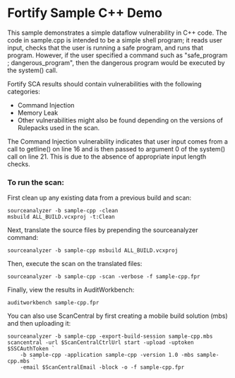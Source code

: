 # Fortify Sample C++ Demo

This sample demonstrates a simple dataflow vulnerability in C++ code. The code in sample.cpp is intended to be a simple shell program; it reads user input, 
checks that the user is running a safe program, and runs that program. However, if the user specified a command such as "safe_program ; dangerous_program", 
then the dangerous program would be executed by the system() call.
 
Fortify SCA results should contain vulnerabilities with the following categories:
   * Command Injection
   * Memory Leak
   * Other vulnerabilities might also be found depending on the versions of Rulepacks used in the scan.
 
The Command Injection vulnerability indicates that user input comes from a call to getline() on line 16 and is then passed to argument
0 of the system() call on line 21. This is due to the absence of appropriate input length checks.

### To run the scan:

First clean up any existing data from a previous build and scan:

```
sourceanalyzer -b sample-cpp -clean
msbuild ALL_BUILD.vcxproj -t:Clean
```

Next, translate the source files by prepending the sourceanalyzer command:

```
sourceanalyzer -b sample-cpp msbuild ALL_BUILD.vcxproj
```

Then, execute the scan on the translated files:

```
sourceanalyzer -b sample-cpp -scan -verbose -f sample-cpp.fpr
```

Finally, view the results in AuditWorkbench:

```
auditworkbench sample-cpp.fpr
```

You can also use ScanCentral by first creating a mobile build solution (mbs) and then uploading it:

```
sourceanalyzer -b sample-cpp -export-build-session sample-cpp.mbs
scancentral -url $ScanCentralCtrlUrl start -upload -uptoken $SSCAuthToken `
    -b sample-cpp -application sample-cpp -version 1.0 -mbs sample-cpp.mbs `
    -email $ScanCentralEmail -block -o -f sample-cpp.fpr
```
